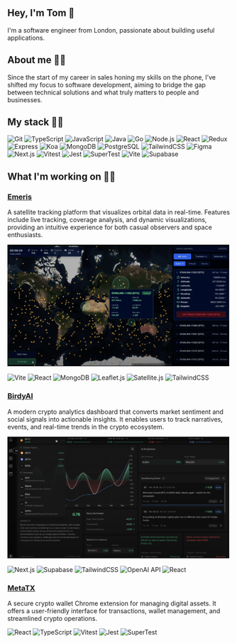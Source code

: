 ## Hey, I'm Tom 👋

I'm a software engineer from London, passionate about building useful applications.

## About me 👨‍🏭

Since the start of my career in sales honing my skills on the phone, I’ve shifted my focus to software development, aiming to bridge the gap between technical solutions and what truly matters to people and businesses.

## My stack 👨‍🔬
![Git](https://img.shields.io/badge/-Git-F05032?logo=git&logoColor=white)
![TypeScript](https://img.shields.io/badge/-TypeScript-3178C6?logo=typescript&logoColor=white)
![JavaScript](https://img.shields.io/badge/-JavaScript-F7DF1E?logo=javascript&logoColor=black)
![Java](https://img.shields.io/badge/-Java-007396?logo=java&logoColor=white)
![Go](https://img.shields.io/badge/-Go-00ADD8?logo=go&logoColor=white)
![Node.js](https://img.shields.io/badge/-Node.js-339933?logo=nodedotjs&logoColor=white)
![React](https://img.shields.io/badge/-React-61DAFB?logo=react&logoColor=black)
![Redux](https://img.shields.io/badge/-Redux-764ABC?logo=redux&logoColor=white)
![Express](https://img.shields.io/badge/-Express-000000?logo=express&logoColor=white)
![Koa](https://img.shields.io/badge/-Koa-333333?logoColor=white)
![MongoDB](https://img.shields.io/badge/-MongoDB-47A248?logo=mongodb&logoColor=white)
![PostgreSQL](https://img.shields.io/badge/-PostgreSQL-336791?logo=postgresql&logoColor=white)
![TailwindCSS](https://img.shields.io/badge/-TailwindCSS-06B6D4?logo=tailwindcss&logoColor=white)
![Figma](https://img.shields.io/badge/-Figma-F24E1E?logo=figma&logoColor=white)
![Next.js](https://img.shields.io/badge/-Next.js-000000?logo=nextdotjs&logoColor=white)
![Vitest](https://img.shields.io/badge/-Vitest-6E9F18?logo=vitest&logoColor=white)
![Jest](https://img.shields.io/badge/-Jest-C21325?logo=jest&logoColor=white)
![SuperTest](https://img.shields.io/badge/-SuperTest-333333?logoColor=white)
![Vite](https://img.shields.io/badge/-Vite-646CFF?logo=vite&logoColor=white)
![Supabase](https://img.shields.io/badge/-Supabase-3FCF8E?logo=supabase&logoColor=white)

## What I'm working on 👨‍💻

### [Emeris](https:/github.com/tomghaines/emeris)  
A satellite tracking platform that visualizes orbital data in real-time. Features include live tracking, coverage analysis, and dynamic visualizations, providing an intuitive experience for both casual observers and space enthusiasts.

<img src="./public/images/emerisimg.jpg" width="500" />

![Vite](https://img.shields.io/badge/-Vite-646CFF?logo=vite&logoColor=white)
![React](https://img.shields.io/badge/-React-61DAFB?logo=react&logoColor=black)
![MongoDB](https://img.shields.io/badge/-MongoDB-47A248?logo=mongodb&logoColor=white)
![Leaflet.js](https://img.shields.io/badge/-Leaflet.js-199900?logo=leaflet&logoColor=white)
![Satellite.js](https://img.shields.io/badge/-Satellite.js-333333?logoColor=white)
![TailwindCSS](https://img.shields.io/badge/-TailwindCSS-06B6D4?logo=tailwindcss&logoColor=white)

### [BirdyAI](https://github.com/kayyueth/birdy_ai)
A modern crypto analytics dashboard that converts market sentiment and social signals into actionable insights. It enables users to track narratives, events, and real-time trends in the crypto ecosystem.

<img src="./public/images/birdyaiimg.jpg" width="500" />

![Next.js](https://img.shields.io/badge/-Next.js-000000?logo=nextdotjs&logoColor=white)
![Supabase](https://img.shields.io/badge/-Supabase-3FCF8E?logo=supabase&logoColor=white)
![TailwindCSS](https://img.shields.io/badge/-TailwindCSS-06B6D4?logo=tailwindcss&logoColor=white)
![OpenAI API](https://img.shields.io/badge/-OpenAI_API-412991?logo=openai&logoColor=white)
![React](https://img.shields.io/badge/-React-61DAFB?logo=react&logoColor=black)

### [MetaTX](https://github.com/kayyueth/metatx-crypto-wallet)
A secure crypto wallet Chrome extension for managing digital assets. It offers a user-friendly interface for transactions, wallet management, and streamlined crypto operations.

![React](https://img.shields.io/badge/-React-61DAFB?logo=react&logoColor=black)
![TypeScript](https://img.shields.io/badge/-TypeScript-3178C6?logo=typescript&logoColor=white)
![Vitest](https://img.shields.io/badge/-Vitest-6E9F18?logo=vitest&logoColor=white)
![Jest](https://img.shields.io/badge/-Jest-C21325?logo=jest&logoColor=white)
![SuperTest](https://img.shields.io/badge/-SuperTest-333333?logoColor=white)



